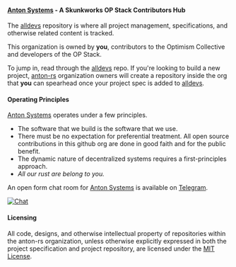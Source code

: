 #### [Anton Systems](https://anton.systems) - A Skunkworks OP Stack Contributors Hub

The [alldevs](https://github.com/anton-rs/alldevs) repository is where all project management, specifications, and otherwise related content is tracked.

This organization is owned by **you**, contributors to the Optimism Collective and developers of the OP Stack.

To jump in, read through the [alldevs](https://github.com/anton-rs/alldevs) repo. If you're looking to build a new project, [anton-rs](https://github.com/anton-rs) organization owners will create a repository inside the org that **you** can spearhead once your project spec is added to [alldevs](https://github.com/anton-rs/alldevs).

#### Operating Principles

[Anton Systems](https://anton.systems) operates under a few principles.

- The software that we build is the software that we use.
- There must be no expectation for preferential treatment. All open source contributions in this github org are done in good faith and for the public benefit.
- The dynamic nature of decentralized systems requires a first-principles approach.
- _All our rust are belong to you._

An open form chat room for [Anton Systems](https://anton.systems) is available on [Telegram](https://t.me/+XR8_p3qjzoFiMjEx).

[![Chat](https://img.shields.io/badge/chat-telegram-blue)](https://t.me/+XR8_p3qjzoFiMjEx)

#### Licensing

All code, designs, and otherwise intellectual property of repositories within the anton-rs organization, unless otherwise explicitly expressed in both the project specification and project repository, are licensed under the [MIT License](https://opensource.org/license/mit/).
